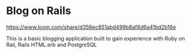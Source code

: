 # Blog on Rails

https://www.loom.com/share/d358ec851abd499b8af8d6a41bd2b16e

This is a basic blogging application built to gain experience with Ruby on Rail, Rails HTML.erb and PostgreSQL

